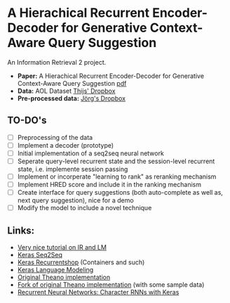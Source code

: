 # A Hierachical Recurrent Encoder-Decoder for Generative Context-Aware Query Suggestion

An Information Retrieval 2 project.

- **Paper:** A Hierachical Recurrent Encoder-Decoder for Generative Context-Aware Query Suggestion [pdf](https://arxiv.org/abs/1507.02221)
- **Data:** AOL Dataset [Thijs' Dropbox](https://www.dropbox.com/s/thuv05pl3wyz6lq/aol-data.tar?dl=0)
- **Pre-processed data:** [Jörg's Dropbox](https://www.dropbox.com/sh/zm430xgouaibo5q/AABO9OuWDlkqMI5nYM9vgS80a?dl=0)

## TO-DO's 

- [ ] Preprocessing of the data
- [ ] Implement a decoder (prototype)
- [ ] Initial implementation of a seq2seq neural network
- [ ] Seperate query-level recurrent state and the session-level recurrent state, i.e. implemente session passing
- [ ] Implement or incorperate "learning to rank" as reranking mechanism
- [ ] Implement HRED score and include it in the ranking mechanism
- [ ] Create interface for query suggestions (both auto-complete as well as, next query suggestion), nice for a demo
- [ ] Modify the model to include a novel technique

## Links:

- [Very nice tutorial on IR and LM](http://benjaminbolte.com/blog/2016/keras-language-modeling.html#word-embeddings)
- [Keras Seq2Seq](https://github.com/farizrahman4u/seq2seq)
- [Keras Recurrentshop](https://github.com/datalogai/recurrentshop) (Containers and such)
- [Keras Language Modeling](https://github.com/codekansas/keras-language-modeling)
- [Original Theano implementation](https://github.com/sordonia/hred-qs)
- [Fork of original Theano implementation](https://github.com/sweaterr/hred-qs) (with some sample data)
- [Recurrent Neural Networks: Character RNNs with Keras](http://ml4a.github.io/guides/recurrent_neural_networks/)
